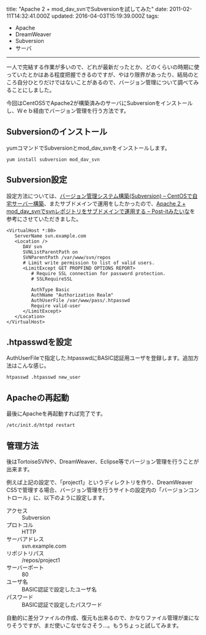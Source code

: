 title: "Apache 2 + mod_dav_svnでSubversionを試してみた"
date: 2011-02-11T14:32:41.000Z
updated: 2016-04-03T15:19:39.000Z
tags: 
  - Apache
  - DreamWeaver
  - Subversion
  - サーバ
---

一人で完結する作業が多いので、どれが最新だったとか、どのくらいの時期に使っていたとかはある程度把握できるのですが、やはり限界があったり、結局のところ自分ひとりだけではないことがあるので、バージョン管理について調べてみることにしました。

今回はCentOS5でApache2が構築済みのサーバにSubversionをインストールし、Ｗｅｂ経由でバージョン管理を行う方法です。


## Subversionのインストール

yumコマンドでSubversionとmod_dav_svnをインストールします。

```shell
yum install subversion mod_dav_svn
```


## Subversion設定

設定方法については、[バージョン管理システム構築(Subversion) – CentOSで自宅サーバー構築](http://centossrv.com/subversion.shtml)、またサブドメインで運用をしたかったので、[Apache 2 + mod_dav_svnでsvnレポジトリをサブドメインで運用する – Post-itみたいな](http://d.hatena.ne.jp/from_kyushu/20080813/1218592587)を参考にさせていただきました。

```
<VirtualHost *:80>
   ServerName svn.example.com
   <Location />
      DAV svn
      SVNListParentPath on
      SVNParentPath /var/www/svn/repos
      # Limit write permission to list of valid users.
      <LimitExcept GET PROPFIND OPTIONS REPORT>
         # Require SSL connection for password protection.
         # SSLRequireSSL

         AuthType Basic
         AuthName "Authorization Realm"
         AuthUserFile /var/www/pass/.htpasswd
         Require valid-user
      </LimitExcept>
   </Location>
</VirtualHost>
```


## .htpasswdを設定

AuthUserFileで指定した.htpasswdにBASIC認証用ユーザを登録します。追加方法はこんな感じ。

```shell
htpasswd .htpasswd new_user
```


## Apacheの再起動

最後にApacheを再起動すれば完了です。

```shell
/etc/init.d/httpd restart
```


## 管理方法

後はTortoiseSVNや、DreamWeaver、Eclipse等でバージョン管理を行うことが出来ます。

例えば上記の設定で、「project1」というディレクトリを作り、DreamWeaver CS5で管理する場合、バージョン管理を行うサイトの設定内の「バージョンコントロール」に、以下のように設定します。

<dl><dt>アクセス</dt><dd>Subversion</dd><dt>プロトコル</dt><dd>HTTP</dd><dt>サーバアドレス</dt><dd>svn.example.com</dd><dt>リポジトリパス</dt><dd>/repos/project1</dd><dt>サーバーポート</dt><dd>80</dd><dt>ユーザ名</dt><dd>BASIC認証で設定したユーザ名</dd><dt>パスワード</dt><dd>BASIC認証で設定したパスワード</dd></dl>自動的に差分ファイルの作成、復元も出来るので、かなりファイル管理が楽になりそうですが、まだ使いこなせなさそう…。もうちょっと試してみます。